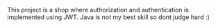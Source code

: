 This project is a shop where authorization and authentication is implemented using JWT. Java is not my best skill so dont judge hard :) 

